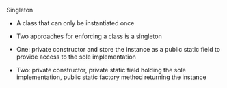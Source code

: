 Singleton

- A class that can only be instantiated once

- Two approaches for enforcing a class is a singleton

- One: private constructor and store the instance as a public static field to provide access to the sole implementation

- Two: private constructor, private static field holding the sole implementation, public static factory method returning the instance